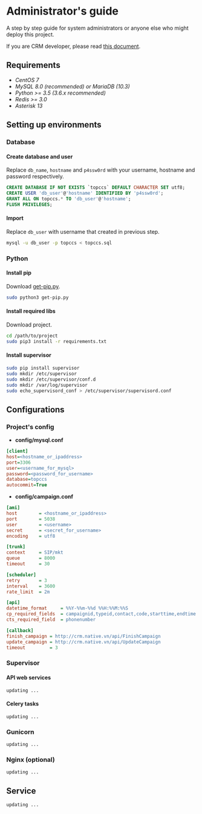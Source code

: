 # Administrator's guide
A step by step guide for system administrators or anyone else who might deploy this project.

If you are CRM developer, please read [this document](docs/api_spec.md).

## Requirements
* *CentOS 7*
* *MySQL 8.0 (recommended) or MariaDB (10.3)*
* *Python >= 3.5 (3.6.x recommended)*
* *Redis >= 3.0*
* *Asterisk 13*

## Setting up environments
### Database 
#### Create database and user 
Replace `db_name`, `hostname` and `p4ssw0rd` with your username, hostname and password respectively. 
```sql
CREATE DATABASE IF NOT EXISTS `topccs` DEFAULT CHARACTER SET utf8;
CREATE USER 'db_user'@'hostname' IDENTIFIED BY 'p4ssw0rd';
GRANT ALL ON topccs.* TO 'db_user'@'hostname';
FLUSH PRIVILEGES;
```
#### Import
Replace `db_user` with username that created in previous step.
```bash
mysql -u db_user -p topccs < topccs.sql
```
### Python
#### Install pip
Download [get-pip.py](https://bootstrap.pypa.io/get-pip.py).
```bash
sudo python3 get-pip.py
``` 
#### Install required libs
Download project.
```bash
cd /path/to/project
sudo pip3 install -r requirements.txt
```
#### Install supervisor
```bash
sudo pip install supervisor
sudo mkdir /etc/supervisor
sudo mkdir /etc/supervisor/conf.d
sudo mkdir /var/log/supervisor
sudo echo_supervisord_conf > /etc/supervisor/supervisord.conf
```

## Configurations
### Project's config
* **config/mysql.conf**
```ini
[client]
host=<hostname_or_ipaddress>
port=3306
user=<username_for_mysql>
password=<password_for_username>
database=topccs
autocommit=True
```
* **config/campaign.conf**
```ini
[ami]
host        = <hostname_or_ipaddress>
port        = 5038
user        = <username>
secret      = <secret_for_username>
encoding    = utf8

[trunk]
context     = SIP/mkt
queue       = 8000
timeout     = 30

[scheduler]
retry       = 3
interval    = 3600
rate_limit  = 2m

[api]
datetime_format     = %%Y-%%m-%%d %%H:%%M:%%S
cp_required_fields  = campaignid,typeid,contact,code,starttime,endtime
cts_required_field  = phonenumber

[callback]
finish_campaign = http://crm.native.vn/api/FinishCampaign
update_campaign = http://crm.native.vn/api/UpdateCampaign
timeout         = 3
```
### Supervisor
#### API web services
`updating ...`
#### Celery tasks
`updating ...`
### Gunicorn
`updating ...`
### Nginx (optional)
`updating ...`

## Service
`updating ...`
